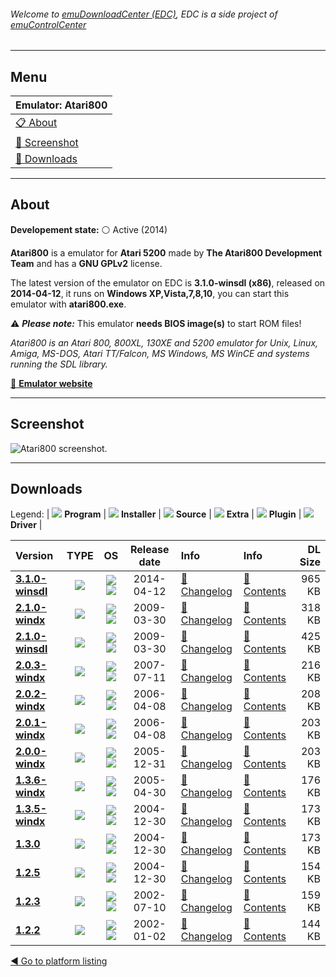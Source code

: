 ###### Welcome to [emuDownloadCenter (EDC)](https://github.com/PhoenixInteractiveNL/emuDownloadCenter/wiki/), EDC is a side project of [emuControlCenter](https://github.com/PhoenixInteractiveNL/emuControlCenter/wiki/)
***
## Menu
| **Emulator: Atari800** |
|:---------|
| [:clipboard: About](#about) |
| [:sunrise: Screenshot](#screen) |
| [:floppy_disk: Downloads](#downloads) |
***
## About
**Developement state:** :white_circle: Active (2014)

**Atari800** is a emulator for **Atari 5200** made by **The Atari800 Development Team** and has a **GNU GPLv2** license.

The latest version of the emulator on EDC is **3.1.0-winsdl (x86)**, released on **2014-04-12**, it runs on **Windows XP,Vista,7,8,10**, you can start this emulator with **atari800.exe**.

:warning: _**Please note:**_ This emulator **needs BIOS image(s)** to start ROM files!

_Atari800 is an Atari 800, 800XL, 130XE and 5200 emulator for Unix, Linux, Amiga, MS-DOS, Atari TT/Falcon, MS Windows, MS WinCE and systems running the SDL library._

[:link: **Emulator website**](http://atari800.sourceforge.net)
***
## Screenshot
![](https://raw.githubusercontent.com/PhoenixInteractiveNL/emuDownloadCenter/master/hooks/atari800/emulator_screen_01.jpg "Atari800 screenshot.")
***
## Downloads
Legend:
| ![](https://raw.githubusercontent.com/wiki/PhoenixInteractiveNL/emuDownloadCenter/images_misc/icon_program_24.png) **Program** | 
![](https://raw.githubusercontent.com/wiki/PhoenixInteractiveNL/emuDownloadCenter/images_misc/icon_installer_24.png) **Installer** | 
![](https://raw.githubusercontent.com/wiki/PhoenixInteractiveNL/emuDownloadCenter/images_misc/icon_source_code_24.png) **Source** | 
![](https://raw.githubusercontent.com/wiki/PhoenixInteractiveNL/emuDownloadCenter/images_misc/icon_extra_24.png) **Extra** | 
![](https://raw.githubusercontent.com/wiki/PhoenixInteractiveNL/emuDownloadCenter/images_misc/icon_plugin_24.png) **Plugin** | 
![](https://raw.githubusercontent.com/wiki/PhoenixInteractiveNL/emuDownloadCenter/images_misc/icon_driver_24.png) **Driver** | 


| Version  | TYPE | OS | Release date  | Info       | Info       | DL Size    |
|:---------|:----:|:--:|:-------------:|:-----------|:-----------|-----------:|
| [**3.1.0-winsdl**](https://github.com/PhoenixInteractiveNL/edc-repo0001/raw/master/atari800/3.1.0-winsdl.7z) | ![](https://raw.githubusercontent.com/wiki/PhoenixInteractiveNL/emuDownloadCenter/images_misc/icon_program_24.png) | ![](https://raw.githubusercontent.com/wiki/PhoenixInteractiveNL/emuDownloadCenter/images_misc/logo_windows_24.png)![](https://raw.githubusercontent.com/wiki/PhoenixInteractiveNL/emuDownloadCenter/images_misc/icon_32-bit_24.png) | 2014-04-12 | [:page_facing_up: Changelog](https://github.com/PhoenixInteractiveNL/edc-repo0001/blob/master/atari800/3.1.0-winsdl_changelog.txt) | [:mag_right: Contents](https://github.com/PhoenixInteractiveNL/edc-repo0001/blob/master/atari800/3.1.0-winsdl_contents.txt) | 965 KB |
| [**2.1.0-windx**](https://github.com/PhoenixInteractiveNL/edc-repo0001/raw/master/atari800/2.1.0-windx.7z) | ![](https://raw.githubusercontent.com/wiki/PhoenixInteractiveNL/emuDownloadCenter/images_misc/icon_program_24.png) | ![](https://raw.githubusercontent.com/wiki/PhoenixInteractiveNL/emuDownloadCenter/images_misc/logo_windows_24.png)![](https://raw.githubusercontent.com/wiki/PhoenixInteractiveNL/emuDownloadCenter/images_misc/icon_32-bit_24.png) | 2009-03-30 | [:page_facing_up: Changelog](https://github.com/PhoenixInteractiveNL/edc-repo0001/blob/master/atari800/2.1.0-windx_changelog.txt) | [:mag_right: Contents](https://github.com/PhoenixInteractiveNL/edc-repo0001/blob/master/atari800/2.1.0-windx_contents.txt) | 318 KB |
| [**2.1.0-winsdl**](https://github.com/PhoenixInteractiveNL/edc-repo0001/raw/master/atari800/2.1.0-winsdl.7z) | ![](https://raw.githubusercontent.com/wiki/PhoenixInteractiveNL/emuDownloadCenter/images_misc/icon_program_24.png) | ![](https://raw.githubusercontent.com/wiki/PhoenixInteractiveNL/emuDownloadCenter/images_misc/logo_windows_24.png)![](https://raw.githubusercontent.com/wiki/PhoenixInteractiveNL/emuDownloadCenter/images_misc/icon_32-bit_24.png) | 2009-03-30 | [:page_facing_up: Changelog](https://github.com/PhoenixInteractiveNL/edc-repo0001/blob/master/atari800/2.1.0-winsdl_changelog.txt) | [:mag_right: Contents](https://github.com/PhoenixInteractiveNL/edc-repo0001/blob/master/atari800/2.1.0-winsdl_contents.txt) | 425 KB |
| [**2.0.3-windx**](https://github.com/PhoenixInteractiveNL/edc-repo0001/raw/master/atari800/2.0.3-windx.7z) | ![](https://raw.githubusercontent.com/wiki/PhoenixInteractiveNL/emuDownloadCenter/images_misc/icon_program_24.png) | ![](https://raw.githubusercontent.com/wiki/PhoenixInteractiveNL/emuDownloadCenter/images_misc/logo_windows_24.png)![](https://raw.githubusercontent.com/wiki/PhoenixInteractiveNL/emuDownloadCenter/images_misc/icon_32-bit_24.png) | 2007-07-11 | [:page_facing_up: Changelog](https://github.com/PhoenixInteractiveNL/edc-repo0001/blob/master/atari800/2.0.3-windx_changelog.txt) | [:mag_right: Contents](https://github.com/PhoenixInteractiveNL/edc-repo0001/blob/master/atari800/2.0.3-windx_contents.txt) | 216 KB |
| [**2.0.2-windx**](https://github.com/PhoenixInteractiveNL/edc-repo0001/raw/master/atari800/2.0.2-windx.7z) | ![](https://raw.githubusercontent.com/wiki/PhoenixInteractiveNL/emuDownloadCenter/images_misc/icon_program_24.png) | ![](https://raw.githubusercontent.com/wiki/PhoenixInteractiveNL/emuDownloadCenter/images_misc/logo_windows_24.png)![](https://raw.githubusercontent.com/wiki/PhoenixInteractiveNL/emuDownloadCenter/images_misc/icon_32-bit_24.png) | 2006-04-08 | [:page_facing_up: Changelog](https://github.com/PhoenixInteractiveNL/edc-repo0001/blob/master/atari800/2.0.2-windx_changelog.txt) | [:mag_right: Contents](https://github.com/PhoenixInteractiveNL/edc-repo0001/blob/master/atari800/2.0.2-windx_contents.txt) | 208 KB |
| [**2.0.1-windx**](https://github.com/PhoenixInteractiveNL/edc-repo0001/raw/master/atari800/2.0.1-windx.7z) | ![](https://raw.githubusercontent.com/wiki/PhoenixInteractiveNL/emuDownloadCenter/images_misc/icon_program_24.png) | ![](https://raw.githubusercontent.com/wiki/PhoenixInteractiveNL/emuDownloadCenter/images_misc/logo_windows_24.png)![](https://raw.githubusercontent.com/wiki/PhoenixInteractiveNL/emuDownloadCenter/images_misc/icon_32-bit_24.png) | 2006-04-08 | [:page_facing_up: Changelog](https://github.com/PhoenixInteractiveNL/edc-repo0001/blob/master/atari800/2.0.1-windx_changelog.txt) | [:mag_right: Contents](https://github.com/PhoenixInteractiveNL/edc-repo0001/blob/master/atari800/2.0.1-windx_contents.txt) | 203 KB |
| [**2.0.0-windx**](https://github.com/PhoenixInteractiveNL/edc-repo0001/raw/master/atari800/2.0.0-windx.7z) | ![](https://raw.githubusercontent.com/wiki/PhoenixInteractiveNL/emuDownloadCenter/images_misc/icon_program_24.png) | ![](https://raw.githubusercontent.com/wiki/PhoenixInteractiveNL/emuDownloadCenter/images_misc/logo_windows_24.png)![](https://raw.githubusercontent.com/wiki/PhoenixInteractiveNL/emuDownloadCenter/images_misc/icon_32-bit_24.png) | 2005-12-31 | [:page_facing_up: Changelog](https://github.com/PhoenixInteractiveNL/edc-repo0001/blob/master/atari800/2.0.0-windx_changelog.txt) | [:mag_right: Contents](https://github.com/PhoenixInteractiveNL/edc-repo0001/blob/master/atari800/2.0.0-windx_contents.txt) | 203 KB |
| [**1.3.6-windx**](https://github.com/PhoenixInteractiveNL/edc-repo0001/raw/master/atari800/1.3.6-windx.7z) | ![](https://raw.githubusercontent.com/wiki/PhoenixInteractiveNL/emuDownloadCenter/images_misc/icon_program_24.png) | ![](https://raw.githubusercontent.com/wiki/PhoenixInteractiveNL/emuDownloadCenter/images_misc/logo_windows_24.png)![](https://raw.githubusercontent.com/wiki/PhoenixInteractiveNL/emuDownloadCenter/images_misc/icon_32-bit_24.png) | 2005-04-30 | [:page_facing_up: Changelog](https://github.com/PhoenixInteractiveNL/edc-repo0001/blob/master/atari800/1.3.6-windx_changelog.txt) | [:mag_right: Contents](https://github.com/PhoenixInteractiveNL/edc-repo0001/blob/master/atari800/1.3.6-windx_contents.txt) | 176 KB |
| [**1.3.5-windx**](https://github.com/PhoenixInteractiveNL/edc-repo0001/raw/master/atari800/1.3.5-windx.7z) | ![](https://raw.githubusercontent.com/wiki/PhoenixInteractiveNL/emuDownloadCenter/images_misc/icon_program_24.png) | ![](https://raw.githubusercontent.com/wiki/PhoenixInteractiveNL/emuDownloadCenter/images_misc/logo_windows_24.png)![](https://raw.githubusercontent.com/wiki/PhoenixInteractiveNL/emuDownloadCenter/images_misc/icon_32-bit_24.png) | 2004-12-30 | [:page_facing_up: Changelog](https://github.com/PhoenixInteractiveNL/edc-repo0001/blob/master/atari800/1.3.5-windx_changelog.txt) | [:mag_right: Contents](https://github.com/PhoenixInteractiveNL/edc-repo0001/blob/master/atari800/1.3.5-windx_contents.txt) | 173 KB |
| [**1.3.0**](https://github.com/PhoenixInteractiveNL/edc-repo0001/raw/master/atari800/1.3.0.7z) | ![](https://raw.githubusercontent.com/wiki/PhoenixInteractiveNL/emuDownloadCenter/images_misc/icon_program_24.png) | ![](https://raw.githubusercontent.com/wiki/PhoenixInteractiveNL/emuDownloadCenter/images_misc/logo_windows_24.png)![](https://raw.githubusercontent.com/wiki/PhoenixInteractiveNL/emuDownloadCenter/images_misc/icon_32-bit_24.png) | 2004-12-30 | [:page_facing_up: Changelog](https://github.com/PhoenixInteractiveNL/edc-repo0001/blob/master/atari800/1.3.0_changelog.txt) | [:mag_right: Contents](https://github.com/PhoenixInteractiveNL/edc-repo0001/blob/master/atari800/1.3.0_contents.txt) | 173 KB |
| [**1.2.5**](https://github.com/PhoenixInteractiveNL/edc-repo0001/raw/master/atari800/1.2.5.7z) | ![](https://raw.githubusercontent.com/wiki/PhoenixInteractiveNL/emuDownloadCenter/images_misc/icon_program_24.png) | ![](https://raw.githubusercontent.com/wiki/PhoenixInteractiveNL/emuDownloadCenter/images_misc/logo_windows_24.png)![](https://raw.githubusercontent.com/wiki/PhoenixInteractiveNL/emuDownloadCenter/images_misc/icon_32-bit_24.png) | 2004-12-30 | [:page_facing_up: Changelog](https://github.com/PhoenixInteractiveNL/edc-repo0001/blob/master/atari800/1.2.5_changelog.txt) | [:mag_right: Contents](https://github.com/PhoenixInteractiveNL/edc-repo0001/blob/master/atari800/1.2.5_contents.txt) | 154 KB |
| [**1.2.3**](https://github.com/PhoenixInteractiveNL/edc-repo0001/raw/master/atari800/1.2.3.7z) | ![](https://raw.githubusercontent.com/wiki/PhoenixInteractiveNL/emuDownloadCenter/images_misc/icon_program_24.png) | ![](https://raw.githubusercontent.com/wiki/PhoenixInteractiveNL/emuDownloadCenter/images_misc/logo_windows_24.png)![](https://raw.githubusercontent.com/wiki/PhoenixInteractiveNL/emuDownloadCenter/images_misc/icon_32-bit_24.png) | 2002-07-10 | [:page_facing_up: Changelog](https://github.com/PhoenixInteractiveNL/edc-repo0001/blob/master/atari800/1.2.3_changelog.txt) | [:mag_right: Contents](https://github.com/PhoenixInteractiveNL/edc-repo0001/blob/master/atari800/1.2.3_contents.txt) | 159 KB |
| [**1.2.2**](https://github.com/PhoenixInteractiveNL/edc-repo0001/raw/master/atari800/1.2.2.7z) | ![](https://raw.githubusercontent.com/wiki/PhoenixInteractiveNL/emuDownloadCenter/images_misc/icon_program_24.png) | ![](https://raw.githubusercontent.com/wiki/PhoenixInteractiveNL/emuDownloadCenter/images_misc/logo_windows_24.png)![](https://raw.githubusercontent.com/wiki/PhoenixInteractiveNL/emuDownloadCenter/images_misc/icon_32-bit_24.png) | 2002-01-02 | [:page_facing_up: Changelog](https://github.com/PhoenixInteractiveNL/edc-repo0001/blob/master/atari800/1.2.2_changelog.txt) | [:mag_right: Contents](https://github.com/PhoenixInteractiveNL/edc-repo0001/blob/master/atari800/1.2.2_contents.txt) | 144 KB |

[:arrow_backward: Go to platform listing](https://github.com/PhoenixInteractiveNL/emuDownloadCenter/wiki/EDC-Platform-List)
